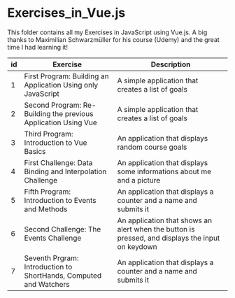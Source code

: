 # Exercises_in_Vue.js

This folder contains all my Exercises in JavaScript using Vue.js. 
A big thanks to Maximilian Schwarzmüller for his course (Udemy) and the great time I had learning it!

<table>
  <thead>
    <tr>
      <th>id</th>
      <th>Exercise</th>
      <th>Description</th>
    </tr>
  </thead>
  <tbody>
    <tr>
      <td>1</td>
      <td>First Program: Building an Application Using only JavaScript</td>
      <td> A simple application that creates a list of goals </td>
    </tr>
    <tr>
      <td>2</td>
      <td>Second Program: Re-Building the previous Application Using Vue</td>
      <td> A simple application that creates a list of goals </td>
    </tr>
    <tr>
      <td>3</td>
      <td>Third Program: Introduction to Vue Basics</td>
      <td> An application that displays random course goals </td>
    </tr>
    <tr>
      <td>4</td>
      <td>First Challenge: Data Binding and Interpolation Challenge</td>
      <td> An application that displays some informations about me and a picture </td>
    </tr>
     <tr>
      <td>5</td>
      <td>Fifth Program: Introduction to Events and Methods</td>
      <td> An application that displays a counter and a name and submits it </td>
    </tr>
    <tr>
      <td>6</td>
      <td>Second Challenge: The Events Challenge</td>
      <td> An application that shows an alert when the button is pressed, and displays the input on keydown</td>
    </tr>
    <tr>
      <td>7</td>
      <td>Seventh Prgram: Introduction to ShortHands, Computed and Watchers</td>
      <td> An application that displays a counter and a name and submits it </td>
    </tr>
  </tbody>
</table>
